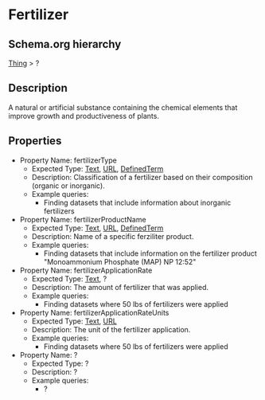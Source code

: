 # Fertilizer

## Schema.org hierarchy
[Thing](http://schema.org/Thing) > ?

## Description
A natural or artificial substance containing the chemical elements that improve growth and productiveness of plants.

## Properties

- Property Name: fertilizerType
	- Expected Type: [Text](https://schema.org/Text), [URL](https://schema.org/URL), [DefinedTerm](https://schema.org/DefinedTerm)
	- Description: Classification of a fertilizer based on their composition (organic or inorganic).
	- Example queries:
		- Finding datasets that include information about inorganic fertilizers
- Property Name: fertilizerProductName
	- Expected Type: [Text](https://schema.org/Text), [URL](https://schema.org/URL), [DefinedTerm](https://schema.org/DefinedTerm)
	- Description: Name of a specific ferziliter product.
	- Example queries:
		- Finding datasets that include information on the fertilizer product "Monoammonium Phosphate (MAP) NP 12:52"
- Property Name: fertilizerApplicationRate
	- Expected Type: [Text](https://schema.org/Text), ?
	- Description: The amount of fertilizer that was applied.
	- Example queries:
		- Finding datasets where 50 lbs of fertilizers were applied
- Property Name: fertilizerApplicationRateUnits
	- Expected Type: [Text](https://schema.org/Text), [URL](https://schema.org/URL)
	- Description: The unit of the fertilizer application.
	- Example queries:
		- Finding datasets where 50 lbs of fertilizers were applied
- Property Name: ?
	- Expected Type: ?
	- Description: ?
	- Example queries:
		- ?


